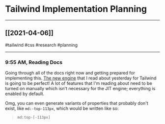 # Tailwind Implementation Planning
---

## [[2021-04-06]] 
#tailwind #css #research #planning

---

### 9:55 AM, Reading Docs

Going through all of the docs right now and getting prepared for implementing this. [The new engine](https://github.com/tailwindlabs/tailwindcss-jit) that I read about yesterday for Tailwind is going to be perfect! A lot of features that I'm reading about need to be turned on manually which isn't necessary for the JIT engine; everything is enabled by default.

Omg, you can even generate variants of properties that probably don't exist, like `md:-top-113px`, which would be written like so:

> `md:top-[-113px]`




